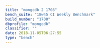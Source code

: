 ```yaml
---
title: "mongodb 2 1708"
bench_suite: "18w45 CI Weekly Benchmark"
build_number: "1708"
dbprofile: "mongodb"
classifier: ""
date: 2018-11-05T06:27:55
type: "bench"
---
```

